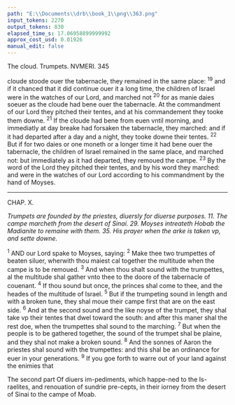 ```yaml
---
path: "E:\\Documents\\drb\\book_1\\png\\363.png"
input_tokens: 2270
output_tokens: 830
elapsed_time_s: 17.06958899999992
approx_cost_usd: 0.01926
manual_edit: false
---
```

The cloud. Trumpets. NVMERI. 345

cloude stoode ouer the tabernacle, they remained in the same place: <sup>19</sup> and if it chanced that it did continue ouer it a long time, the children of Israel were in the watches of our Lord, and marched not <sup>20</sup> for as manie daies soeuer as the cloude had bene ouer the tabernacle. At the commandment of our Lord they pitched their tentes, and at his commandement they tooke them downe. <sup>21</sup> If the cloude had bene from euen vntil morning, and immediatly at day breake had forsaken the tabernacle, they marched: and if it had departed after a day and a night, they tooke downe their tentes. <sup>22</sup> But if for two daies or one moneth or a longer time it had bene ouer the tabernacle, the children of Israel remained in the same place, and marched not: but immediately as it had departed, they remoued the campe. <sup>23</sup> By the word of the Lord they pitched their tentes, and by his word they marched: and were in the watches of our Lord according to his commandment by the hand of Moyses.

<hr>

CHAP. X.

*Trumpets are founded by the priestes, diuersly for diuerse purposes. 11. The campe marcheth from the desert of Sinai. 29. Moyses intreateth Hobab the Madianite to remaine with them. 35. His prayer when the arke is taken vp, and sette downe.*

<sup>1</sup> AND our Lord spake to Moyses, saying: <sup>2</sup> Make thee two trumpettes of beaten siluer, wherwith thou maiest cal together the multitude when the campe is to be remoued. <sup>3</sup> And when thou shalt sound with the trumpettes, al the multitude shal gather vnto thee to the doore of the tabernacle of couenant. <sup>4</sup> If thou sound but once, the princes shal come to thee, and the heades of the multitude of Israel. <sup>5</sup> But if the trumpeting sound in length and with a broken tune, they shal moue their campe first that are on the east side. <sup>6</sup> And at the second sound and the like noyse of the trumpet, they shal take vp their tentes that dwel toward the south: and after this maner shal the rest doe, when the trumpettes shal sound to the marching. <sup>7</sup> But when the people is to be gathered together, the sound of the trumpet shal be plaine, and they shal not make a broken sound. <sup>8</sup> And the sonnes of Aaron the priestes shal sound with the trumpettes: and this shal be an ordinance for euer in your generations. <sup>9</sup> If you goe forth to warre out of your land against the enimies that

<aside>The second part Of diuers im-pediments, which happe-ned to the Is-raelites, and renouation of sundrie pre-cepts, in their iorney from the desert of Sinai to the campe of Moab.</aside>

[^1]: Before the whole multi-tude, plaine and necessarie pointes of do-ctrine must only be vtte-red, but before the learned and wiser sorte,